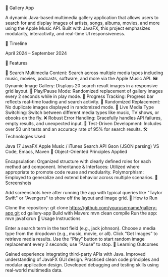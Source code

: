 🎨 Gallery App

A dynamic Java-based multimedia gallery application that allows users to search for and display images of artists, songs, albums, movies, and more using the Apple Music API. Built with JavaFX, this project emphasizes modularity, interactivity, and real-time UI responsiveness.

📅 Timeline

April 2024 – September 2024

🚀 Features

🔎 Search Multimedia Content: Search across multiple media types including music, movies, podcasts, software, and more via the Apple Music API.
🖼️ Dynamic Image Gallery: Displays 20 search result images in a responsive grid layout.
🔁 Play/Pause Mode: Randomized replacement of gallery images every 2 seconds while in play mode.
📶 Progress Tracking: Progress bar reflects real-time loading and search activity.
🎲 Randomized Replacement: No duplicate images displayed in randomized mode.
🔄 Live Media Type Switching: Switch between different media types like music, TV shows, or ebooks on the fly.
❌ Robust Error Handling: Gracefully handles API failures, empty results, and unexpected input.
🧪 Test-Driven Development: Includes over 50 unit tests and an accuracy rate of 95% for search results.
🛠️ Technologies Used

Java 17
JavaFX
Apple Music / iTunes Search API
Gson (JSON parsing)
VS Code, Emacs, Maven
🔧 Object-Oriented Principles Applied

Encapsulation: Organized structure with clearly defined roles for each method and component.
Inheritance & Interfaces: Utilized where appropriate to promote code reuse and modularity.
Polymorphism: Employed to generalize and extend behavior across multiple scenarios.
📸 Screenshots

Add screenshots here after running the app with typical queries like "Taylor Swift" or "Avengers" to show off the layout and image grid.
🧪 How to Run

Clone the repository:
git clone https://github.com/yourusername/gallery-app.git
cd gallery-app
Build with Maven:
mvn clean compile
Run the app:
mvn javafx:run
📝 Usage Instructions

Enter a search term in the text field (e.g., jack johnson).
Choose a media type from the dropdown (e.g., music, movie, or all).
Click “Get Images” to retrieve media results.
Use the “Play” button to start random image replacement every 2 seconds; use “Pause” to stop.
🧠 Learning Outcomes

Gained experience integrating third-party APIs with Java.
Improved understanding of JavaFX GUI design.
Practiced clean code principles and modular application design.
Developed debugging and testing skills using real-world multimedia data.
